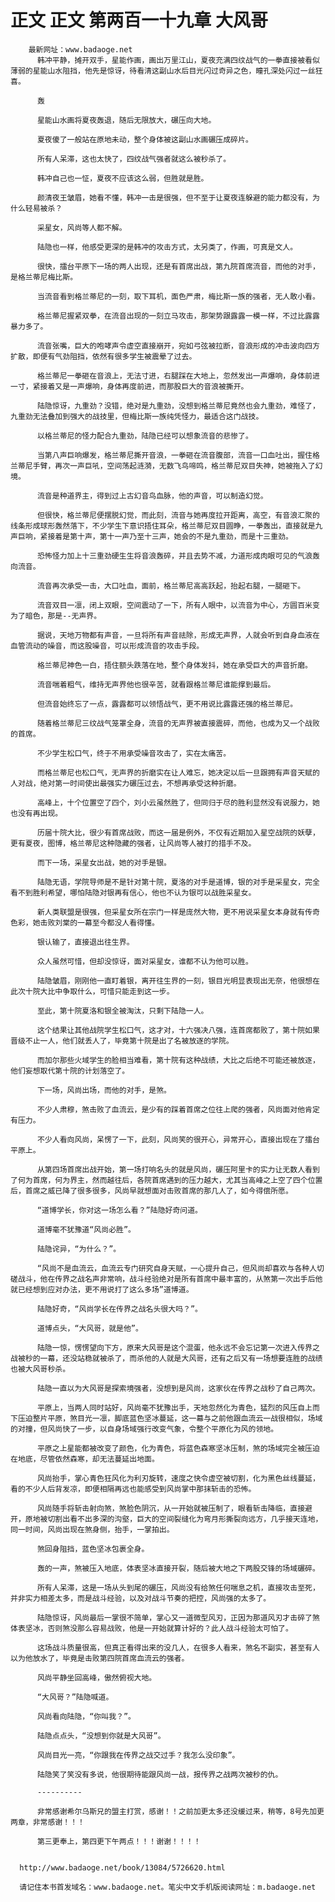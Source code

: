 # 正文 正文 第两百一十九章 大风哥
        最新网址：www.badaoge.net
          韩冲平静，摊开双手，星能作画，画出万里江山，夏夜充满四纹战气的一拳直接被看似薄弱的星能山水阻挡，他先是惊讶，待看清这副山水后目光闪过奇异之色，瞳孔深处闪过一丝狂喜。
      
          轰
      
          星能山水画将夏夜轰退，随后无限放大，碾压向大地。
      
          夏夜傻了一般站在原地未动，整个身体被这副山水画碾压成碎片。
      
          所有人呆滞，这也太快了，四纹战气强者就这么被秒杀了。
      
          韩冲自己也一怔，夏夜不应该这么弱，但胜就是胜。
      
          颜清夜王皱眉，她看不懂，韩冲一击是很强，但不至于让夏夜连躲避的能力都没有，为什么轻易被杀？
      
          采星女，风尚等人都不解。
      
          陆隐也一样，他感受更深的是韩冲的攻击方式，太另类了，作画，可真是文人。
      
          很快，擂台平原下一场的两人出现，还是有首席出战，第九院首席流音，而他的对手，是格兰蒂尼梅比斯。
      
          当流音看到格兰蒂尼的一刻，取下耳机，面色严肃，梅比斯一族的强者，无人敢小看。
      
          格兰蒂尼握紧双拳，在流音出现的一刻立马攻击，那架势跟露露一模一样，不过比露露暴力多了。
      
          流音张嘴，巨大的咆哮声令虚空直接崩开，宛如弓弦被拉断，音浪形成的冲击波向四方扩散，即便有气劲阻挡，依然有很多学生被震晕了过去。
      
          格兰蒂尼一拳砸在音浪上，无法寸进，右腿踩在大地上，忽然发出一声爆响，身体前进一寸，紧接着又是一声爆响，身体再度前进，而那股巨大的音浪被撕开。
      
          陆隐惊讶，九重劲？没错，绝对是九重劲，没想到格兰蒂尼竟然也会九重劲，难怪了，九重劲无法叠加到强大的战技里，但梅比斯一族纯凭怪力，最适合这门战技。
      
          以格兰蒂尼的怪力配合九重劲，陆隐已经可以想象流音的悲惨了。
      
          当第八声巨响爆发，格兰蒂尼撕开音浪，一拳砸在流音腹部，流音一口血吐出，握住格兰蒂尼手臂，再次一声巨吼，空间荡起涟漪，无数飞鸟啼鸣，格兰蒂尼双目失神，她被拖入了幻境。
      
          流音是种道界主，得到过上古幻音鸟血脉，他的声音，可以制造幻觉。
      
          但很快，格兰蒂尼便摆脱幻觉，而此刻，流音与她再度拉开距离，高空，有音浪汇聚的线条形成球形轰然落下，不少学生下意识捂住耳朵，格兰蒂尼双目圆睁，一拳轰出，直接就是九声巨响，紧接着是第十声，第十一声乃至十三声，她会的不是九重劲，而是十三重劲。
      
          恐怖怪力加上十三重劲硬生生将音浪轰碎，并且去势不减，力道形成肉眼可见的气浪轰向流音。
      
          流音再次承受一击，大口吐血，面前，格兰蒂尼高高跃起，抬起右腿，一腿砸下。
      
          流音双目一凛，闭上双眼，空间震动了一下，所有人眼中，以流音为中心，方圆百米变为了暗色，那是--无声界。
      
          据说，天地万物都有声音，一旦将所有声音祛除，形成无声界，人就会听到自身血液在血管流动的噪音，而这股噪音，可以形成流音的攻击手段。
      
          格兰蒂尼神色一白，捂住额头跌落在地，整个身体发抖，她在承受巨大的声音折磨。
      
          流音喘着粗气，维持无声界他也很辛苦，就看跟格兰蒂尼谁能撑到最后。
      
          但流音始终忘了一点，露露都可以领悟战气，更不用说比露露还强的格兰蒂尼。
      
          随着格兰蒂尼三纹战气笼罩全身，流音的无声界被直接震碎，而他，也成为又一个战败的首席。
      
          不少学生松口气，终于不用承受噪音攻击了，实在太痛苦。
      
          而格兰蒂尼也松口气，无声界的折磨实在让人难忘，她决定以后一旦跟拥有声音天赋的人对战，绝对第一时间使出最强实力碾压过去，不想再承受这种折磨。
      
          高峰上，十个位置空了四个，刘小云虽然胜了，但同归于尽的胜利显然没有说服力，她也没有再出现。
      
          历届十院大比，很少有首席战败，而这一届是例外，不仅有近期加入星空战院的妖孽，更有夏夜，图博，格兰蒂尼这种隐藏的强者，让风尚等人被打的措手不及。
      
          而下一场，采星女出战，她的对手是银。
      
          陆隐无语，学院导师是不是针对第十院，夏洛的对手是道博，银的对手是采星女，完全看不到胜利希望，哪怕陆隐对银再有信心，他也不认为银可以战胜采星女。
      
          新人类联盟是很强，但采星女所在宗门一样是庞然大物，更不用说采星女本身就有传奇色彩，她击败刘棠的一幕至今都没人看得懂。
      
          银认输了，直接退出往生界。
      
          众人虽然可惜，但却没惊讶，面对采星女，谁都不认为他可以胜。
      
          陆隐皱眉，刚刚他一直盯着银，离开往生界的一刻，银目光明显表现出无奈，他很想在此次十院大比中争取什么，可惜只能走到这一步。
      
          至此，第十院夏洛和银全被淘汰，只剩下陆隐一人。
      
          这个结果让其他战院学生松口气，这才对，十六强决八强，连首席都败了，第十院如果晋级不止一人，他们就丢人了，毕竟第十院是出了名被放逐的学院。
      
          而加尔那些火域学生的脸相当难看，第十院有这种战绩，大比之后绝不可能还被放逐，他们妄想取代第十院的计划落空了。
      
          下一场，风尚出场，而他的对手，是煞。
      
          不少人肃穆，煞击败了血流云，是少有的踩着首席之位往上爬的强者，风尚面对他肯定有压力。
      
          不少人看向风尚，呆愣了一下，此刻，风尚笑的很开心，异常开心，直接出现在了擂台平原上。
      
          从第四场首席出战开始，第一场打响名头的就是风尚，碾压阿里卡的实力让无数人看到了何为首席，何为界主，然而越往后，各院首席遇到的压力越大，尤其当高峰之上空了四个位置后，首席之威已降了很多很多，风尚早就想面对击败首席的那几人了，如今得偿所愿。
      
          “道博学长，你对这一场怎么看？”陆隐好奇问道。
      
          道博毫不犹豫道“风尚必胜”。
      
          陆隐诧异，“为什么？”。
      
          “风尚不是血流云，血流云专门研究自身天赋，一心提升自己，但风尚却喜欢与各种人切磋战斗，他在传界之战名声非常响，战斗经验绝对是所有首席中最丰富的，从煞第一次出手后他就已经想到应对办法，更不用说打了这么多场”道博道。
      
          陆隐好奇，“风尚学长在传界之战名头很大吗？”。
      
          道博点头，“大风哥，就是他”。
      
          陆隐一惊，愣愣望向下方，原来大风哥是这个混蛋，他永远不会忘记第一次进入传界之战被秒的一幕，还没站稳就被杀了，而杀他的人就是大风哥，还有之后又有一场想要连胜的战绩也被大风哥秒杀。
      
          陆隐一直以为大风哥是探索境强者，没想到是风尚，这家伙在传界之战秒了自己两次。
      
          平原上，当两人同时站好，风尚毫不犹豫出手，天地忽然化为青色，猛烈的风压自上而下压迫整片平原，煞目光一凛，脚底蓝色坚冰蔓延，这一幕与之前他跟血流云一战很相似，场域的对撞，但风尚快了一步，以自身场域强行改变气象，令整个平原化为风的领地。
      
          平原之上星能都被改变了颜色，化为青色，将蓝色森寒坚冰压制，煞的场域完全被压迫在地底，尽管依然森寒，却无法蔓延出地面。
      
          风尚抬手，掌心青色狂风化为利刃旋转，速度之快令虚空被切割，化为黑色丝线蔓延，看的不少人后背发凉，即便相隔再远也能感受到风尚掌中那抹斩击的恐怖。
      
          风尚随手将斩击射向煞，煞脸色阴沉，从一开始就被压制了，眼看斩击降临，直接避开，原地被切割出看不出多深的沟壑，巨大的空间裂缝化为弯月形撕裂向远方，几乎接天连地，同一时间，风尚出现在煞身侧，抬手，一掌拍出。
      
          煞回身阻挡，蓝色坚冰包裹全身。
      
          轰的一声，煞被压入地底，体表坚冰直接开裂，随后被大地之下两股交锋的场域碾碎。
      
          所有人呆滞，这是一场从头到尾的碾压，风尚没有给煞任何喘息之机，直接攻击至死，并非实力相差太多，而是战斗经验，以及对战斗节奏的把控，风尚强的太多了。
      
          陆隐惊讶，风尚最后一掌很不简单，掌心又一道微型风刃，正因为那道风刃才击碎了煞体表坚冰，否则煞没那么容易战败，他是一开始就算计好的？此人战斗经验太可怕了。
      
          这场战斗质量很高，但真正看得出来的没几人，在很多人看来，煞名不副实，甚至有人以为他放水了，毕竟是击败第四院首席血流云的强者。
      
          风尚平静坐回高峰，傲然俯视大地。
      
          “大风哥？”陆隐喊道。
      
          风尚看向陆隐，“你叫我？”。
      
          陆隐点点头，“没想到你就是大风哥”。
      
          风尚目光一亮，“你跟我在传界之战交过手？我怎么没印象”。
      
          陆隐笑了笑没有多说，他很期待能跟风尚一战，报传界之战两次被秒的仇。
      
          ----------
      
          非常感谢希尔乌斯兄的盟主打赏，感谢！！之前加更太多还没缓过来，稍等，8号先加更两章，非常感谢！！！
      
          第三更奉上，第四更下午两点！！！谢谢！！！！
      
      
      http://www.badaoge.net/book/13084/5726620.html
      
      请记住本书首发域名：www.badaoge.net。笔尖中文手机版阅读网址：m.badaoge.net
